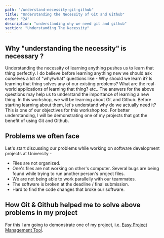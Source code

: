 ```yaml
---
path: "/understand-necessity-git-github"
title: "Understanding the Necessity of Git and Github"
order: "2A"
description: "understanding why we need git and github"
section: "Understanding The Necessity"
---
```


## Why "understanding the necessity" is necessary ?

Understanding the necessity of learning anything pushes us to learn that thing perfectly. I do believe before learning anything new we should ask ourselves a lot of "why/what" questions like - Why should we learn it? Is learning that thing solves any of our existing problems? What are the real-world applications of learning that thing? etc..
The answers for the above questions may help us to understand the importance of learning a new thing.
In this workshop, we will be learning about Git and Github. Before starting learning about them, let's understand why do we actually need it? This is one of our objectives for this workshop too. For better understanding, I will be demonstrating one of my projects that got the benefit of using Git and Github.

## Problems we often face

Let's start discussing our problems while working on software development projects at University -

- Files are not organized.
- One's files are not working on other's computer. Several bugs are being found while trying to run another person's project files.
- We are not being able to work parallelly with our teammates.
- The software is broken at the deadline / final submission.
- Hard to find the code changes that broke our software.

## How Git & Github helped me to solve above problems in my project

For this I am going to demonstrate one of my project, i.e. [Easy Project Management Tool][epmt].

[epmt]: https://github.com/atiqueahmedziad/Easy-Project-Management-Tool
